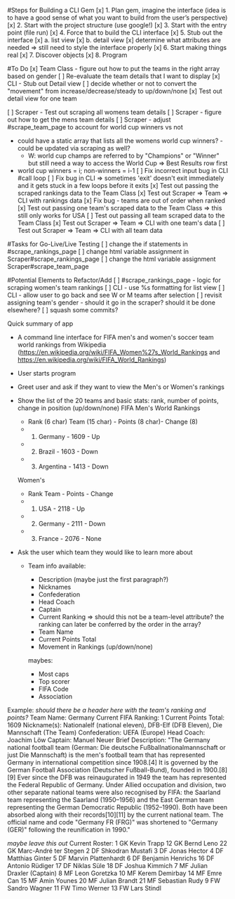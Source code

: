 #Steps for Building a CLI Gem
[x] 1. Plan gem, imagine the interface (idea is to have a good sense of what you want to build from the user’s perspective)
[x] 2. Start with the project structure (use google!)
[x] 3. Start with the entry point (file run)
[x] 4. Force that to build the CLI interface
[x] 5. Stub out the interface
  [x] a. list view
  [x] b. detail view
    [x] determine what attributes are needed
  => still need to style the interface properly
[x] 6. Start making things real
[x] 7. Discover objects
[x] 8. Program

#To Do
[x] Team Class - figure out how to put the teams in the right array based on gender
[ ] Re-evaluate the team details that I want to display
[x] CLI - Stub out Detail view
[ ] decide whether or not to convert the "movement" from increase/decrease/steady to up/down/none
[x] Test out detail view for one team
<!-- [ ] Scraper - figure out how to get the lowest rank detail item -->
[ ] Scraper - Test out scraping all womens team details
[ ] Scraper - figure out how to get the mens team details
[ ] Scraper - adjust #scrape_team_page to account for world cup winners vs not
  + could have a static array that lists all the womens world cup winners? - could be updated via scraping as well?
    + W: world cup champs are referred to by "Champions" or "Winner" but still need a way to access the World Cup => Best Results row first
  + world cup winners = i; non-winners = i-1
[ ] Fix incorrect input bug in CLI #call loop
[ ] Fix bug in CLI => sometimes 'exit' doesn't exit immediately and it gets stuck in a few loops before it exits
[x] Test out passing the scraped rankings data to the Team Class
[x] Test out Scraper => Team => CLI with rankings data
[x] Fix bug - teams are out of order when ranked
[x] Test out passing one team's scraped data to the Team Class => this still only works for USA
[ ] Test out passing all team scraped data to the Team Class
[x] Test out Scraper => Team => CLI with one team's data
[ ] Test out Scraper => Team => CLI with all team data

#Tasks for Go-Live/Live Testing
[ ] change the if statements in #scrape_rankings_page
[ ] change html variable assignment in Scraper#scrape_rankings_page
[ ] change the html variable assignment Scraper#scrape_team_page

#Potential Elements to Refactor/Add
[ ] #scrape_rankings_page - logic for scraping women's team rankings
[ ] CLI - use %s formatting for list view
[ ] CLI - allow user to go back and see W or M teams after selection
[ ] revisit assigning team's gender - should it go in the scraper? should it be done elsewhere?
[ ] squash some commits?


Quick summary of app

+ A command line interface for FIFA men's and women's soccer team world rankings from Wikipedia (https://en.wikipedia.org/wiki/FIFA_Women%27s_World_Rankings and https://en.wikipedia.org/wiki/FIFA_World_Rankings)

+ User starts program

+ Greet user and ask if they want to view the Men's or Women's rankings

+ Show the list of the 20 teams and basic stats: rank, number of points, change in position (up/down/none)
  FIFA Men's World Rankings
  + Rank (6 char)  Team (15 char) - Points (8 char)- Change (8)
  + 1.   Germany - 1609 - Up
  + 2.   Brazil - 1603 - Down
  + 3.   Argentina - 1413 - Down

  Women's
  + Rank   Team - Points - Change
  + 1.   USA - 2118 - Up
  + 2.   Germany - 2111 - Down
  + 3.   France - 2076 - None


+ Ask the user which team they would like to learn more about
  + Team info available:
    + Description (maybe just the first paragraph?)
    + Nicknames
    + Confederation
    + Head Coach
    + Captain
    + Current Ranking => should this not be a team-level attribute? the ranking can later be conferred by the order in the array?
    + Team Name
    + Current Points Total
    + Movement in Rankings (up/down/none)

    maybes:
    + Most caps
    + Top scorer
    + FIFA Code
    + Association

Example:
*should there be a header here with the team's ranking and points?*
Team Name: Germany
Current FIFA Ranking: 1
Current Points Total: 1609
Nickname(s): Nationalelf (national eleven), DFB-Elf (DFB Eleven), Die Mannschaft (The Team)
Confederation: UEFA (Europe)
Head Coach: Joachim Löw
Captain: Manuel Neuer
Brief Description:
"The Germany national football team (German: Die deutsche Fußballnationalmannschaft or just Die Mannschaft) is the men's football team that has represented Germany in international competition since 1908.[4] It is governed by the German Football Association (Deutscher Fußball-Bund), founded in 1900.[8][9] Ever since the DFB was reinaugurated in 1949 the team has represented the Federal Republic of Germany. Under Allied occupation and division, two other separate national teams were also recognised by FIFA: the Saarland team representing the Saarland (1950–1956) and the East German team representing the German Democratic Republic (1952–1990). Both have been absorbed along with their records[10][11] by the current national team. The official name and code "Germany FR (FRG)" was shortened to "Germany (GER)" following the reunification in 1990."

*maybe leave this out*
Current Roster:
1	GK	Kevin Trapp
12	GK	Bernd Leno
22	GK	Marc-André ter Stegen
2	DF	Shkodran Mustafi
3	DF	Jonas Hector
4	DF	Matthias Ginter
5	DF	Marvin Plattenhardt
6	DF	Benjamin Henrichs
16	DF	Antonio Rüdiger
17	DF	Niklas Süle
18	DF	Joshua Kimmich
7	MF	Julian Draxler (Captain)
8	MF	Leon Goretzka
10	MF	Kerem Demirbay
14	MF	Emre Can
15	MF	Amin Younes
20	MF	Julian Brandt
21	MF	Sebastian Rudy
9	FW	Sandro Wagner
11	FW	Timo Werner
13	FW	Lars Stindl
